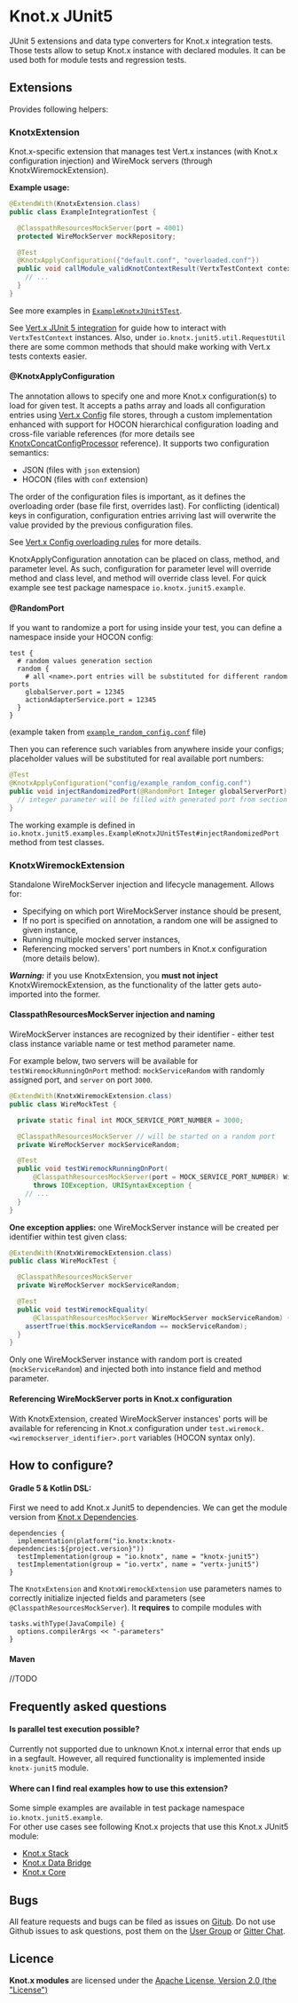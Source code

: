 # Knot.x JUnit5
JUnit 5 extensions and data type converters for Knot.x integration tests. Those tests allow to setup
Knot.x instance with declared modules. It can be used both for module tests and regression tests.

## Extensions
Provides following helpers:

### KnotxExtension

Knot.x-specific extension that manages test Vert.x instances (with Knot.x configuration injection) 
and WireMock servers (through KnotxWiremockExtension).

**Example usage:**

```java
@ExtendWith(KnotxExtension.class)
public class ExampleIntegrationTest {

  @ClasspathResourcesMockServer(port = 4001)
  protected WireMockServer mockRepository;

  @Test
  @KnotxApplyConfiguration({"default.conf", "overloaded.conf"})
  public void callModule_validKnotContextResult(VertxTestContext context, Vertx vertx) {
    // ...
  }
}
```
See more examples in [`ExampleKnotxJUnit5Test`](https://github.com/Knotx/knotx-junit5/blob/master/src/test/java/io/knotx/junit5/examples/ExampleKnotxJUnit5Test.java).

See [Vert.x JUnit 5 integration](https://vertx.io/docs/vertx-junit5/java/) for guide
how to interact with `VertxTestContext` instances. Also, under `io.knotx.junit5.util.RequestUtil`
there are some common methods that should make working with Vert.x tests contexts easier.

#### @KnotxApplyConfiguration

The annotation allows to specify one and more Knot.x configuration(s) to load for given test.
It accepts a paths array and loads all configuration entries using 
[Vert.x Config](https://vertx.io/docs/vertx-config/java/) file stores, through a custom 
implementation enhanced with support for HOCON hierarchical configuration loading and cross-file
variable references (for more details see [KnotxConcatConfigProcessor](docs/CROSS_FILES_CONFIGURATION.md) reference). 
It supports two configuration semantics:

- JSON (files with `json` extension)
- HOCON (files with `conf` extension)

The order of the configuration files is important, as it defines the overloading order 
(base file first, overrides last).
For conflicting (identical) keys in configuration, configuration entries arriving last 
will overwrite the value provided by the previous configuration files.

See [Vert.x Config overloading rules](https://vertx.io/docs/vertx-config/java/#_overloading_rules) 
for more details.

KnotxApplyConfiguration annotation can be placed on class, method, and parameter level. As such, configuration for
parameter level will override method and class level, and method will override class level. For quick example see
test package namespace `io.knotx.junit5.example`.


#### @RandomPort

If you want to randomize a port for using inside your test, you can define a namespace inside your HOCON config:

```hocon
test {
  # random values generation section
  random {
    # all <name>.port entries will be substituted for different random ports
    globalServer.port = 12345
    actionAdapterService.port = 12345
  }
}
```
(example taken from [`example_random_config.conf`](https://github.com/Knotx/knotx-junit5/blob/master/src/test/resources/example_random_config.conf) file)

Then you can reference such variables from anywhere inside your configs; placeholder values will be substituted for real available
port numbers:
```java
@Test
@KnotxApplyConfiguration("config/example_random_config.conf")
public void injectRandomizedPort(@RandomPort Integer globalServerPort) {
  // integer parameter will be filled with generated port from section 'random' for entry 'globalServer'
}
```

The working example is defined in `io.knotx.junit5.examples.ExampleKnotxJUnit5Test#injectRandomizedPort`
method from test classes.

### KnotxWiremockExtension
Standalone WireMockServer injection and lifecycle management. Allows for:
 
- Specifying on which port WireMockServer instance should be present,
- If no port is specified on annotation, a random one will be assigned to given instance,
- Running multiple mocked server instances,
- Referencing mocked servers' port numbers in Knot.x configuration (more details below).

***Warning:*** if you use KnotxExtension, you **must not inject** KnotxWiremockExtension, 
as the functionality of the latter gets auto-imported into the former.

#### ClasspathResourcesMockServer injection and naming

WireMockServer instances are recognized by their identifier - either test class instance variable name 
or test method parameter name.

For example below, two servers will be available for `testWiremockRunningOnPort` method: `mockServiceRandom` 
with randomly assigned port, and `server` on port `3000`.

```java
@ExtendWith(KnotxWiremockExtension.class)
public class WireMockTest {

  private static final int MOCK_SERVICE_PORT_NUMBER = 3000;

  @ClasspathResourcesMockServer // will be started on a random port
  private WireMockServer mockServiceRandom;

  @Test
  public void testWiremockRunningOnPort(
      @ClasspathResourcesMockServer(port = MOCK_SERVICE_PORT_NUMBER) WireMockServer server)
      throws IOException, URISyntaxException {
    // ...
  }
}
```

**One exception applies:** one WireMockServer instance will be created per identifier within test given class:

```java
@ExtendWith(KnotxWiremockExtension.class)
public class WireMockTest {

  @ClasspathResourcesMockServer
  private WireMockServer mockServiceRandom;

  @Test
  public void testWiremockEquality(
      @ClasspathResourcesMockServer WireMockServer mockServiceRandom) {
    assertTrue(this.mockServiceRandom == mockServiceRandom);
  }
}
```

Only one WireMockServer instance with random port is created (`mockServiceRandom`) 
and injected both into instance field and method parameter.

#### Referencing WireMockServer ports in Knot.x configuration

With KnotxExtension, created WireMockServer instances' ports will be available 
for referencing in Knot.x configuration under `test.wiremock.<wiremockserver_identifier>.port` variables
(HOCON syntax only).

## How to configure?

#### Gradle 5 & Kotlin DSL: 
First we need to add Knot.x Junit5 to dependencies. We can get the module version from 
[Knot.x Dependencies](https://github.com/Knotx/knotx-dependencies).
```
dependencies {
  implementation(platform("io.knotx:knotx-dependencies:${project.version}"))
  testImplementation(group = "io.knotx", name = "knotx-junit5")
  testImplementation(group = "io.vertx", name = "vertx-junit5")
}
```
The `KnotxExtension` and `KnotxWiremockExtension` use parameters names to correctly initialize 
injected fields and parameters (see `@ClasspathResourcesMockServer`). It **requires** to compile modules with
```
tasks.withType(JavaCompile) {
  options.compilerArgs << "-parameters"
}
```

#### Maven
//TODO

## Frequently asked questions

#### Is parallel test execution possible?

Currently not supported due to unknown Knot.x internal error that ends up in a segfault. However, all required functionality
is implemented inside `knotx-junit5` module.

#### Where can I find real examples how to use this extension?

Some simple examples are available in test package namespace `io.knotx.junit5.example`.  
For other use cases see following Knot.x projects that use this Knot.x JUnit5 module:
- [Knot.x Stack](https://github.com/Knotx/knotx-stack)
- [Knot.x Data Bridge](https://github.com/Knotx/knotx-data-bridge)
- [Knot.x Core](https://github.com/Cognifide/knotx)

## Bugs
All feature requests and bugs can be filed as issues on [Gitub](https://github.com/Knotx/knotx-junit5/issues).
Do not use Github issues to ask questions, post them on the [User Group](https://groups.google.com/forum/#!forum/knotx) or [Gitter Chat](https://gitter.im/Knotx/Lobby).

## Licence
**Knot.x modules** are licensed under the [Apache License, Version 2.0 (the "License")](https://www.apache.org/licenses/LICENSE-2.0.txt)
